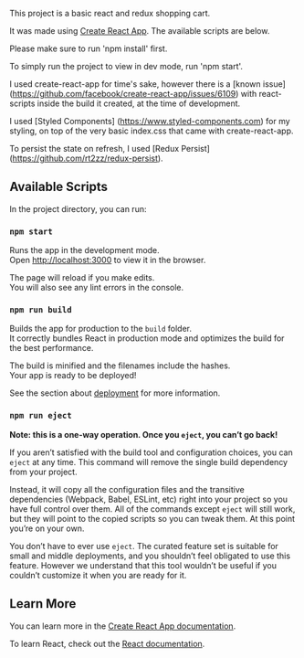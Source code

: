 This project is a basic react and redux shopping cart.

It was made using [Create React App](https://github.com/facebook/create-react-app). The available scripts are below.

Please make sure to run 'npm install' first. 

To simply run the project to view in dev mode, run 'npm start'. 


I used create-react-app for time's sake, however there is a [known issue] (https://github.com/facebook/create-react-app/issues/6109) with react-scripts inside the build it created, at the time of development.

I used [Styled Components] (https://www.styled-components.com) for my styling, on top of the very basic index.css that came with create-react-app. 

To persist the state on refresh, I used [Redux Persist] (https://github.com/rt2zz/redux-persist).



## Available Scripts

In the project directory, you can run:

### `npm start`

Runs the app in the development mode.<br>
Open [http://localhost:3000](http://localhost:3000) to view it in the browser.

The page will reload if you make edits.<br>
You will also see any lint errors in the console.

### `npm run build`

Builds the app for production to the `build` folder.<br>
It correctly bundles React in production mode and optimizes the build for the best performance.

The build is minified and the filenames include the hashes.<br>
Your app is ready to be deployed!

See the section about [deployment](https://facebook.github.io/create-react-app/docs/deployment) for more information.

### `npm run eject`

**Note: this is a one-way operation. Once you `eject`, you can’t go back!**

If you aren’t satisfied with the build tool and configuration choices, you can `eject` at any time. This command will remove the single build dependency from your project.

Instead, it will copy all the configuration files and the transitive dependencies (Webpack, Babel, ESLint, etc) right into your project so you have full control over them. All of the commands except `eject` will still work, but they will point to the copied scripts so you can tweak them. At this point you’re on your own.

You don’t have to ever use `eject`. The curated feature set is suitable for small and middle deployments, and you shouldn’t feel obligated to use this feature. However we understand that this tool wouldn’t be useful if you couldn’t customize it when you are ready for it.

## Learn More

You can learn more in the [Create React App documentation](https://facebook.github.io/create-react-app/docs/getting-started).

To learn React, check out the [React documentation](https://reactjs.org/).
